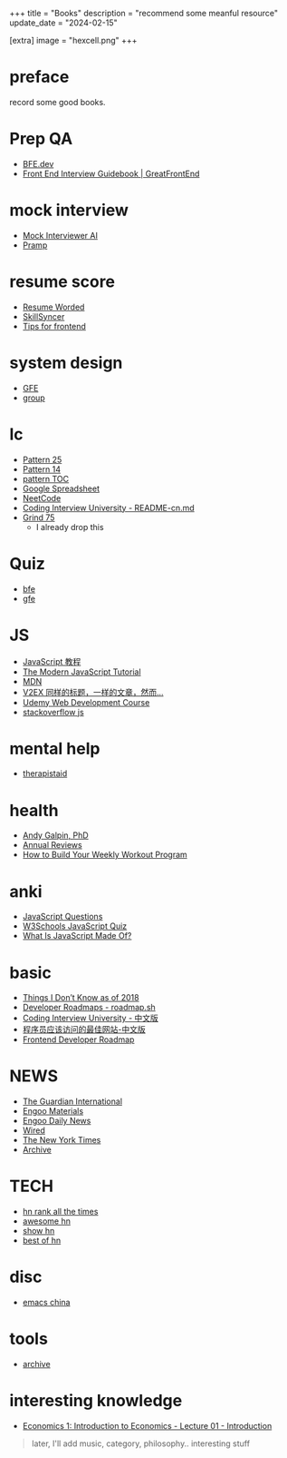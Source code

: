 +++
title = "Books"
description = "recommend some meanful resource"
update_date = "2024-02-15"

[extra]
image = "hexcell.png"
+++


# preface

record some good books.

# Prep QA

- [BFE.dev](https://bigfrontend.dev/)
- [Front End Interview Guidebook | GreatFrontEnd](https://www.greatfrontend.com/front-end-interview-guidebook)

# mock interview

- [Mock Interviewer AI](https://www.mockinterviewer.ai/app/dashboard)
- [Pramp](https://www.pramp.com/dashboard#/)

# resume score

- [Resume Worded](https://resumeworded.com/index.php)
- [SkillSyncer](https://skillsyncer.com/)
- [Tips for frontend](https://www.greatfrontend.com/front-end-interview-guidebook/resume)

# system design

- [GFE](https://www.greatfrontend.com/system-design/types-of-questions)
- [group](https://app.raindrop.io/my/0/%23systemdesign)

# lc

- [Pattern 25](https://interviewnoodle.com/grokking-leetcode-a-smarter-way-to-prepare-for-coding-interviews-e86d5c9fe4e1)
- [Pattern 14](https://hackernoon.com/14-patterns-to-ace-any-coding-interview-question-c5bb3357f6ed)
- [pattern TOC](https://www.educative.io/courses/grokking-coding-interview-patterns-python)
- [Google Spreadsheet](https://docs.google.com/spreadsheets/d/1iFdFIzCSBIgHrWBnSJzTVVArVhuyz1V-HNZ1fic0WkM/edit#gid=0)
- [NeetCode](https://neetcode.io/practice)
- [Coding Interview University - README-cn.md](https://github.com/zerone0x/coding-interview-university/blob/main/translations/README-cn.md#%E5%93%88%E5%B8%8C%E8%A1%A8hash-table)
- [Grind 75](https://www.techinterviewhandbook.org/grind75)
  - I already drop this

# Quiz
- [bfe](https://bigfrontend.dev/quiz?sort=mostTried&difficulty=easy)
- [gfe](https://www.greatfrontend.com/questions/js/quiz)

# JS

- [JavaScript 教程](https://zh.javascript.info/)
- [The Modern JavaScript Tutorial](https://javascript.info/)
- [MDN](https://developer.mozilla.org/en-US/)
- [V2EX 同样的标题，一样的文章，然而...](https://v2ex.com/t/712373)
- [Udemy Web Development Course](https://www.udemy.com/course/the-complete-web-developer-zero-to-mastery/)
- [stackoverflow js](https://stackoverflow.com/questions/tagged/javascript)

# mental help

- [therapistaid](https://www.therapistaid.com/therapy-guide/cognitive-restructuring)

# health

- [Andy Galpin, PhD](https://www.andygalpin.com/)
- [Annual Reviews](https://www.annualreviews.org/)
- [How to Build Your Weekly Workout Program](https://www.youtube.com/watch?v=bqt7qh5oq38)

# anki

- [JavaScript Questions](https://roadmap.sh/questions/javascript)
- [W3Schools JavaScript Quiz](https://www.w3schools.com/quiztest/quiztest.asp?qtest=JS)
- [What Is JavaScript Made Of?](https://overreacted.io/what-is-javascript-made-of/)

# basic

- [Things I Don’t Know as of 2018](https://overreacted.io/things-i-dont-know-as-of-2018/)
- [Developer Roadmaps - roadmap.sh](https://roadmap.sh/)
- [Coding Interview University - 中文版](https://github.com/jwasham/coding-interview-university/blob/main/translations/README-cn.md)
- [程序员应该访问的最佳网站-中文版](https://github.com/tuteng/Best-websites-a-programmer-should-visit-zh)
- [Frontend Developer Roadmap](https://roadmap.sh/frontend)

# NEWS

- [The Guardian International](https://www.theguardian.com/international)
- [Engoo Materials](https://engoo.com/app/materials/en?max_level=10&min_level=4)
- [Engoo Daily News](https://engoo.com/app/daily-news)
- [Wired](https://www.wired.com/)
- [The New York Times](https://www.nytimes.com/)
- [Archive](https://archive.md/)

# TECH

- [hn rank all the times](https://hn.lindylearn.io/best)
- [awesome hn](https://github.com/cheeaun/awesome-hacker-news)
- [show hn](https://hn.algolia.com/?dateRange=pastMonth&page=0&prefix=true&query=show%20hn&sort=byPopularity&type=story)
- [best of hn](https://bestofshowhn.com/)

# disc

- [emacs china](https://emacs-china.org)

# tools

- [archive](https://archive.ph/)

# interesting knowledge

- [Economics 1: Introduction to Economics - Lecture 01 - Introduction](http://www.infocobuild.com/education/audio-video-courses/economics/Economics-1-Fall2011-Berkeley/lecture-01.html)

> later, I'll add music, category, philosophy.. interesting stuff